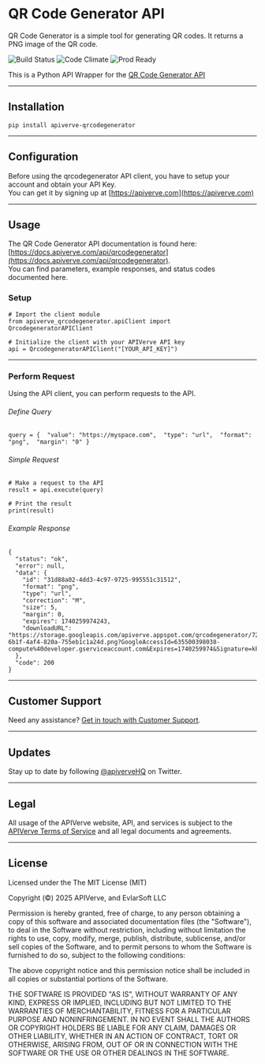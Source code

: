 QR Code Generator API
============

QR Code Generator is a simple tool for generating QR codes. It returns a PNG image of the QR code.

![Build Status](https://img.shields.io/badge/build-passing-green)
![Code Climate](https://img.shields.io/badge/maintainability-B-purple)
![Prod Ready](https://img.shields.io/badge/production-ready-blue)

This is a Python API Wrapper for the [QR Code Generator API](https://apiverve.com/marketplace/api/qrcodegenerator)

---

## Installation
	pip install apiverve-qrcodegenerator

---

## Configuration

Before using the qrcodegenerator API client, you have to setup your account and obtain your API Key.  
You can get it by signing up at [https://apiverve.com](https://apiverve.com)

---

## Usage

The QR Code Generator API documentation is found here: [https://docs.apiverve.com/api/qrcodegenerator](https://docs.apiverve.com/api/qrcodegenerator).  
You can find parameters, example responses, and status codes documented here.

### Setup

```
# Import the client module
from apiverve_qrcodegenerator.apiClient import QrcodegeneratorAPIClient

# Initialize the client with your APIVerve API key
api = QrcodegeneratorAPIClient("[YOUR_API_KEY]")
```

---


### Perform Request
Using the API client, you can perform requests to the API.

###### Define Query

```
query = {  "value": "https://myspace.com",  "type": "url",  "format": "png",  "margin": "0" }
```

###### Simple Request

```
# Make a request to the API
result = api.execute(query)

# Print the result
print(result)
```

###### Example Response

```
{
  "status": "ok",
  "error": null,
  "data": {
    "id": "31d88a02-4dd3-4c97-9725-995551c31512",
    "format": "png",
    "type": "url",
    "correction": "M",
    "size": 5,
    "margin": 0,
    "expires": 1740259974243,
    "downloadURL": "https://storage.googleapis.com/apiverve.appspot.com/qrcodegenerator/7277a6dc-6b1f-4af4-820a-755eb1c1a24d.png?GoogleAccessId=635500398038-compute%40developer.gserviceaccount.com&Expires=1740259974&Signature=kk80QPNRGLhIXm6%2BmKozIhoq2ZpehDsiT7%2FyHp4JxvSj5f6EdktMxJrZipxZiz%2BgQNKdr%2F30jaBk8DWT2Q6rPNdQjbJlh1ibu6FnghwMTwtJwU7Y0o2xBXm1b6p9TdqcpMK3ueJviYJ7mnsxdIud6aIQb1t%2FnaUQM%2Fu4dIB8%2By5xXIzldiKKu7zXttyQYb5qHIb89gadMfjd8SVVJVNXm97eroa82C9QL%2Bspuz9grMvyq7x7PfpXW3pZo89x9QKYQu1hT%2Bv1exID7CKv7keZcQ5v7IdSCPGKZyweGsVRQHJ4gwWHJcA2%2FGXrMUKVzXjkUsYBhEArblnh3FVI2%2FP3FQ%3D%3D"
  },
  "code": 200
}
```

---

## Customer Support

Need any assistance? [Get in touch with Customer Support](https://apiverve.com/contact).

---

## Updates
Stay up to date by following [@apiverveHQ](https://twitter.com/apiverveHQ) on Twitter.

---

## Legal

All usage of the APIVerve website, API, and services is subject to the [APIVerve Terms of Service](https://apiverve.com/terms) and all legal documents and agreements.

---

## License
Licensed under the The MIT License (MIT)

Copyright (&copy;) 2025 APIVerve, and EvlarSoft LLC

Permission is hereby granted, free of charge, to any person obtaining a copy of this software and associated documentation files (the "Software"), to deal in the Software without restriction, including without limitation the rights to use, copy, modify, merge, publish, distribute, sublicense, and/or sell copies of the Software, and to permit persons to whom the Software is furnished to do so, subject to the following conditions:

The above copyright notice and this permission notice shall be included in all copies or substantial portions of the Software.

THE SOFTWARE IS PROVIDED "AS IS", WITHOUT WARRANTY OF ANY KIND, EXPRESS OR IMPLIED, INCLUDING BUT NOT LIMITED TO THE WARRANTIES OF MERCHANTABILITY, FITNESS FOR A PARTICULAR PURPOSE AND NONINFRINGEMENT. IN NO EVENT SHALL THE AUTHORS OR COPYRIGHT HOLDERS BE LIABLE FOR ANY CLAIM, DAMAGES OR OTHER LIABILITY, WHETHER IN AN ACTION OF CONTRACT, TORT OR OTHERWISE, ARISING FROM, OUT OF OR IN CONNECTION WITH THE SOFTWARE OR THE USE OR OTHER DEALINGS IN THE SOFTWARE.
